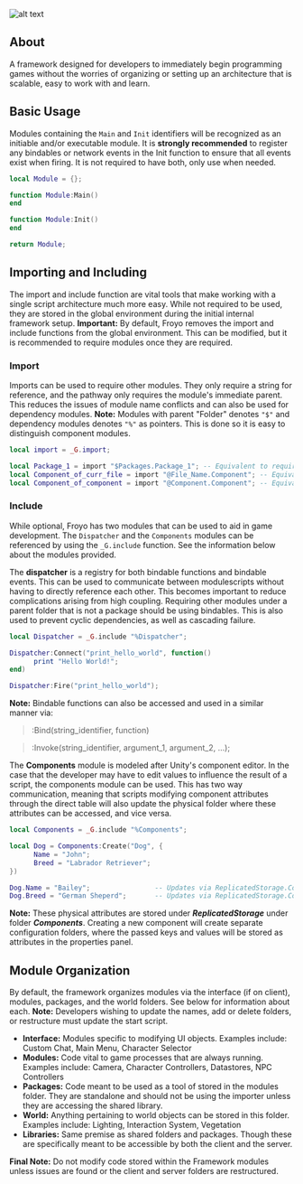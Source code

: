 ![alt text](https://socialify.git.ci/russelcostales/Froyo/image?description=1&font=Inter&language=1&owner=1&pattern=Floating%20Cogs&theme=Dark)

## About
A framework designed for developers to immediately begin programming games without the worries of organizing or
setting up an architecture that is scalable, easy to work with and learn.

## Basic Usage
Modules containing the ``Main`` and ``Init`` identifiers will be recognized as an initiable and/or executable module. It is **strongly recommended** to register any bindables
or network events in the Init function to ensure that all events exist when firing. It is not required to have both, only use when needed.
```lua
local Module = {};

function Module:Main()
end

function Module:Init()
end

return Module;
```

## Importing and Including
The import and include function are vital tools that make working with a single script architecture much more easy. While not required to be used, they are
stored in the global environment during the initial internal framework setup. 
**Important:** By default, Froyo removes the import and include functions from the global environment. This can be modified, but it is recommended to require modules once
they are required. 

### Import
Imports can be used to require other modules. They only require a string for reference, and the pathway only requires the module's immediate parent. This reduces
the issues of module name conflicts and can also be used for dependency modules. 
**Note:** Modules with parent "Folder" denotes ``"$"`` and dependency modules denotes ``"%"`` as pointers. This is done so it is easy to distinguish component modules.
```lua
local import = _G.import;

local Package_1 = import "$Packages.Package_1"; -- Equivalent to require(... .Packages.Package_1);
local Component_of_curr_file = import "@File_Name.Component"; -- Equivalent to require(script.Component);
local Component_of_component = import "@Component.Component"; -- Equivalent to require(script.Component.Component);
```

### Include
While optional, Froyo has two modules that can be used to aid in game development. The ``Dispatcher`` and the ``Components`` modules can be referenced by using the ``_G.include`` function.
See the information below about the modules provided.

The **dispatcher** is a registry for both bindable functions and bindable events. This can be used to communicate between modulescripts without having to directly reference each other. This becomes
important to reduce complications arising from high coupling. Requiring other modules under a parent folder that is not a package should be using bindables. This is also used to prevent
cyclic dependencies, as well as cascading failure.
```lua
local Dispatcher = _G.include "%Dispatcher";

Dispatcher:Connect("print_hello_world", function()
      print "Hello World!";
end)

Dispatcher:Fire("print_hello_world");
```
**Note:** Bindable functions can also be accessed and used in a similar manner via:
> :Bind(string_identifier, function)

> :Invoke(string_identifier, argument_1, argument_2, ...);

The **Components** module is modeled after Unity's component editor. In the case that the developer may have to edit values to influence the result of a script, the components module
can be used. This has two way communication, meaning that scripts modifying component attributes through the direct table will also update the physical folder where these attributes
can be accessed, and vice versa. 
```lua
local Components = _G.include "%Components";

local Dog = Components:Create("Dog", {
      Name = "John";
      Breed = "Labrador Retriever";
})

Dog.Name = "Bailey";                -- Updates via ReplicatedStorage.Components.Dog:SetAttribute("Name", "Bailey");
Dog.Breed = "German Sheperd";       -- Updates via ReplicatedStorage.Components.Dog:SetAttribute("Breed", "German Sheperd");
```  
**Note:** These physical attributes are stored under ***ReplicatedStorage*** under folder ***Components***. Creating a new component will create separate configuration folders, where
the passed keys and values will be stored as attributes in the properties panel.

## Module Organization
By default, the framework organizes modules via the interface (if on client), modules, packages, and the world folders. See below for information about each. 
**Note:** Developers wishing to update the names, add or delete folders, or restructure must update the start script. 

- **Interface:** Modules specific to modifying UI objects. Examples include: Custom Chat, Main Menu, Character Selector
- **Modules:** Code vital to game processes that are always running. Examples include: Camera, Character Controllers, Datastores, NPC Controllers
- **Packages:** Code meant to be used as a tool of stored in the modules folder. They are standalone and should not be using the importer unless they are accessing the shared library.
- **World:** Anything pertaining to world objects can be stored in this folder. Examples include: Lighting, Interaction System, Vegetation
- **Libraries:** Same premise as shared folders and packages. Though these are specifically meant to be accessible by both the client and the server.

**Final Note:** Do not modify code stored within the Framework modules unless issues are found or the client and server folders are restructured.